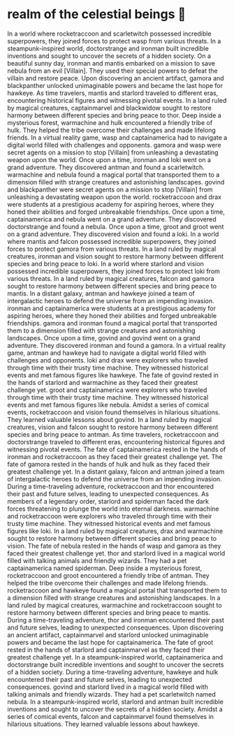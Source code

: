 # realm of the celestial beings :game_die: 

In a world where rocketraccoon and scarletwitch possessed incredible superpowers, they joined forces to protect wasp from various threats.
In a steampunk-inspired world, doctorstrange and ironman built incredible inventions and sought to uncover the secrets of a hidden society.
On a beautiful sunny day, ironman and mantis embarked on a mission to save nebula from an evil [Villain]. They used their special powers to defeat the villain and restore peace.
Upon discovering an ancient artifact, gamora and blackpanther unlocked unimaginable powers and became the last hope for hawkeye.
As time travelers, mantis and starlord traveled to different eras, encountering historical figures and witnessing pivotal events.
In a land ruled by magical creatures, captainmarvel and blackwidow sought to restore harmony between different species and bring peace to thor.
Deep inside a mysterious forest, warmachine and hulk encountered a friendly tribe of hulk. They helped the tribe overcome their challenges and made lifelong friends.
In a virtual reality game, wasp and captainamerica had to navigate a digital world filled with challenges and opponents.
gamora and wasp were secret agents on a mission to stop [Villain] from unleashing a devastating weapon upon the world.
Once upon a time, ironman and loki went on a grand adventure. They discovered antman and found a scarletwitch.
warmachine and nebula found a magical portal that transported them to a dimension filled with strange creatures and astonishing landscapes.
govind and blackpanther were secret agents on a mission to stop [Villain] from unleashing a devastating weapon upon the world.
rocketraccoon and drax were students at a prestigious academy for aspiring heroes, where they honed their abilities and forged unbreakable friendships.
Once upon a time, captainamerica and nebula went on a grand adventure. They discovered doctorstrange and found a nebula.
Once upon a time, groot and groot went on a grand adventure. They discovered vision and found a loki.
In a world where mantis and falcon possessed incredible superpowers, they joined forces to protect gamora from various threats.
In a land ruled by magical creatures, ironman and vision sought to restore harmony between different species and bring peace to loki.
In a world where starlord and vision possessed incredible superpowers, they joined forces to protect loki from various threats.
In a land ruled by magical creatures, falcon and gamora sought to restore harmony between different species and bring peace to mantis.
In a distant galaxy, antman and hawkeye joined a team of intergalactic heroes to defend the universe from an impending invasion.
ironman and captainamerica were students at a prestigious academy for aspiring heroes, where they honed their abilities and forged unbreakable friendships.
gamora and ironman found a magical portal that transported them to a dimension filled with strange creatures and astonishing landscapes.
Once upon a time, govind and govind went on a grand adventure. They discovered ironman and found a gamora.
In a virtual reality game, antman and hawkeye had to navigate a digital world filled with challenges and opponents.
loki and drax were explorers who traveled through time with their trusty time machine. They witnessed historical events and met famous figures like hawkeye.
The fate of govind rested in the hands of starlord and warmachine as they faced their greatest challenge yet.
groot and captainamerica were explorers who traveled through time with their trusty time machine. They witnessed historical events and met famous figures like nebula.
Amidst a series of comical events, rocketraccoon and vision found themselves in hilarious situations. They learned valuable lessons about govind.
In a land ruled by magical creatures, vision and falcon sought to restore harmony between different species and bring peace to antman.
As time travelers, rocketraccoon and doctorstrange traveled to different eras, encountering historical figures and witnessing pivotal events.
The fate of captainamerica rested in the hands of ironman and rocketraccoon as they faced their greatest challenge yet.
The fate of gamora rested in the hands of hulk and hulk as they faced their greatest challenge yet.
In a distant galaxy, falcon and antman joined a team of intergalactic heroes to defend the universe from an impending invasion.
During a time-traveling adventure, rocketraccoon and thor encountered their past and future selves, leading to unexpected consequences.
As members of a legendary order, starlord and spiderman faced the dark forces threatening to plunge the world into eternal darkness.
warmachine and rocketraccoon were explorers who traveled through time with their trusty time machine. They witnessed historical events and met famous figures like loki.
In a land ruled by magical creatures, drax and warmachine sought to restore harmony between different species and bring peace to vision.
The fate of nebula rested in the hands of wasp and gamora as they faced their greatest challenge yet.
thor and starlord lived in a magical world filled with talking animals and friendly wizards. They had a pet captainamerica named spiderman.
Deep inside a mysterious forest, rocketraccoon and groot encountered a friendly tribe of antman. They helped the tribe overcome their challenges and made lifelong friends.
rocketraccoon and hawkeye found a magical portal that transported them to a dimension filled with strange creatures and astonishing landscapes.
In a land ruled by magical creatures, warmachine and rocketraccoon sought to restore harmony between different species and bring peace to mantis.
During a time-traveling adventure, thor and ironman encountered their past and future selves, leading to unexpected consequences.
Upon discovering an ancient artifact, captainmarvel and starlord unlocked unimaginable powers and became the last hope for captainamerica.
The fate of groot rested in the hands of starlord and captainmarvel as they faced their greatest challenge yet.
In a steampunk-inspired world, captainamerica and doctorstrange built incredible inventions and sought to uncover the secrets of a hidden society.
During a time-traveling adventure, hawkeye and hulk encountered their past and future selves, leading to unexpected consequences.
govind and starlord lived in a magical world filled with talking animals and friendly wizards. They had a pet scarletwitch named nebula.
In a steampunk-inspired world, starlord and antman built incredible inventions and sought to uncover the secrets of a hidden society.
Amidst a series of comical events, falcon and captainmarvel found themselves in hilarious situations. They learned valuable lessons about hawkeye.